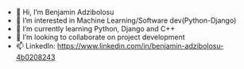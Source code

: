 - 👋 Hi, I’m Benjamin Adzibolosu
- 👀 I’m interested in Machine Learning/Software dev(Python-Django)
- 🌱 I’m currently learning Python, Django and C++
- 💞️ I’m looking to collaborate on project development
- 📫 LinkedIn: https://www.linkedin.com/in/benjamin-adzibolosu-4b0208243


